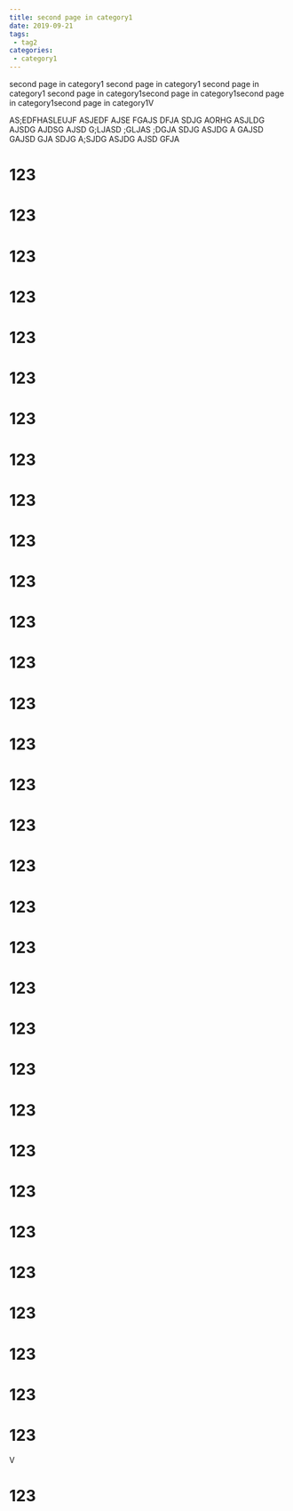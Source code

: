```yaml
---
title: second page in category1
date: 2019-09-21
tags:
 - tag2
categories:
 - category1
---
```


second page in category1
second page in category1
second page in category1
second page in category1second page in category1second page in category1second page in category1V

AS;EDFHASLEUJF
ASJEDF
AJSE
FGAJS
DFJA
SDJG
AORHG
ASJLDG
AJSDG
AJDSG
AJSD
G;LJASD
;GLJAS
;DGJA
SDJG
ASJDG
A
GAJSD
GAJSD
GJA
SDJG
A;SJDG
ASJDG
AJSD
GFJA

# 123
# 123
# 123
# 123
# 123
# 123
# 123
# 123
# 123
# 123



# 123
# 123

# 123

# 123

# 123

# 123

# 123

# 123

# 123

# 123

# 123

# 123

# 123

# 123
# 123
# 123
# 123
# 123
# 123

# 123

# 123


# 123
V
# 123








